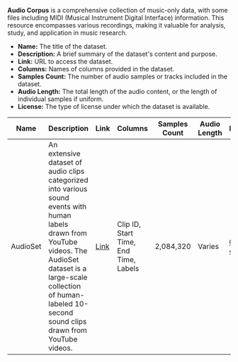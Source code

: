 **Audio Corpus** is a comprehensive collection of music-only data, with some files including MIDI (Musical Instrument Digital Interface) information. This resource encompasses various recordings, making it valuable for analysis, study, and application in music research.

- **Name:** The title of the dataset.
- **Description:** A brief summary of the dataset's content and purpose.
- **Link:** URL to access the dataset.
- **Columns:** Names of columns provided in the dataset.
- **Samples Count:** The number of audio samples or tracks included in the dataset.
- **Audio Length:** The total length of the audio content, or the length of individual samples if uniform.
- **License:** The type of license under which the dataset is available.

| **Name** | **Description** | **Link** | **Columns** | **Samples Count** | **Audio Length** | **License** |
|----------|------------------|----------|--------------|-------------------|------------------|-------------|
| AudioSet | An extensive dataset of audio clips categorized into various sound events with human labels drawn from YouTube videos. The AudioSet dataset is a large-scale collection of human-labeled 10-second sound clips drawn from YouTube videos. | [Link](https://research.google.com/audioset/) | Clip ID, Start Time, End Time, Labels | 2,084,320 | Varies | [CC BY 4.0](https://creativecommons.org/licenses/by/4.0/) |

